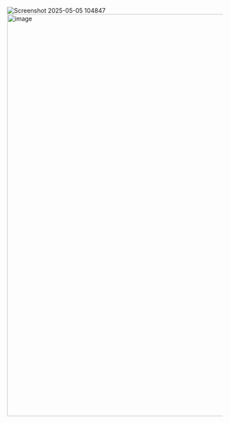 ![Screenshot 2025-05-05 104847](https://github.com/user-attachments/assets/ee14bc5b-6f5d-4bd0-8e3c-de765b8b6510)
<img width="940" alt="image" src="https://github.com/user-attachments/assets/3988ad9d-f4c5-43ac-ad04-dea96c14947e" />
